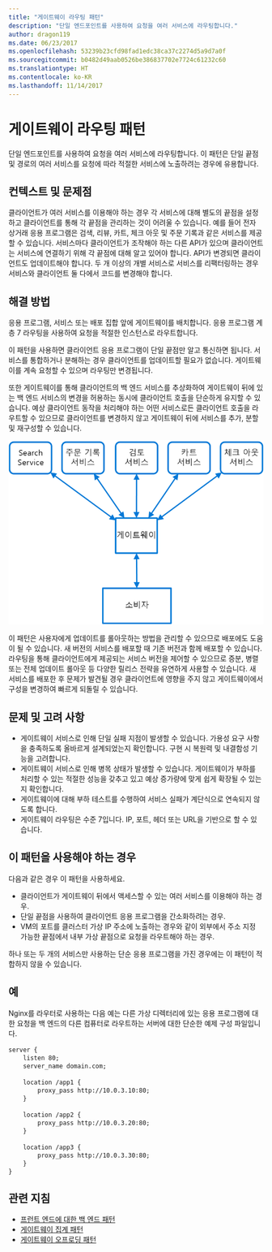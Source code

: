 ```yaml
---
title: "게이트웨이 라우팅 패턴"
description: "단일 엔드포인트를 사용하여 요청을 여러 서비스에 라우팅합니다."
author: dragon119
ms.date: 06/23/2017
ms.openlocfilehash: 53239b23cfd98fad1edc38ca37c2274d5a9d7a0f
ms.sourcegitcommit: b0482d49aab0526be386837702e7724c61232c60
ms.translationtype: HT
ms.contentlocale: ko-KR
ms.lasthandoff: 11/14/2017
---
```

# <a name="gateway-routing-pattern"></a>게이트웨이 라우팅 패턴

단일 엔드포인트를 사용하여 요청을 여러 서비스에 라우팅합니다. 이 패턴은 단일 끝점 및 경로의 여러 서비스를 요청에 따라 적절한 서비스에 노출하려는 경우에 유용합니다.

## <a name="context-and-problem"></a>컨텍스트 및 문제점

클라이언트가 여러 서비스를 이용해야 하는 경우 각 서비스에 대해 별도의 끝점을 설정하고 클라이언트를 통해 각 끝점을 관리하는 것이 어려울 수 있습니다. 예를 들어 전자 상거래 응용 프로그램은 검색, 리뷰, 카트, 체크 아웃 및 주문 기록과 같은 서비스를 제공할 수 있습니다. 서비스마다 클라이언트가 조작해야 하는 다른 API가 있으며 클라이언트는 서비스에 연결하기 위해 각 끝점에 대해 알고 있어야 합니다. API가 변경되면 클라이언트도 업데이트해야 합니다. 두 개 이상의 개별 서비스로 서비스를 리팩터링하는 경우 서비스와 클라이언트 둘 다에서 코드를 변경해야 합니다.

## <a name="solution"></a>해결 방법

응용 프로그램, 서비스 또는 배포 집합 앞에 게이트웨이를 배치합니다. 응용 프로그램 계층 7 라우팅을 사용하여 요청을 적절한 인스턴스로 라우트합니다.

이 패턴을 사용하면 클라이언트 응용 프로그램이 단일 끝점만 알고 통신하면 됩니다. 서비스를 통합하거나 분해하는 경우 클라이언트를 업데이트할 필요가 없습니다. 게이트웨이를 계속 요청할 수 있으며 라우팅만 변경됩니다.

또한 게이트웨이를 통해 클라이언트의 백 엔드 서비스를 추상화하여 게이트웨이 뒤에 있는 백 엔드 서비스의 변경을 허용하는 동시에 클라이언트 호출을 단순하게 유지할 수 있습니다. 예상 클라이언트 동작을 처리해야 하는 어떤 서비스로든 클라이언트 호출을 라우트할 수 있으므로 클라이언트를 변경하지 않고 게이트웨이 뒤에 서비스를 추가, 분할 및 재구성할 수 있습니다.

![](./_images/gateway-routing.png)
 
이 패턴은 사용자에게 업데이트를 롤아웃하는 방법을 관리할 수 있으므로 배포에도 도움이 될 수 있습니다. 새 버전의 서비스를 배포할 때 기존 버전과 함께 배포할 수 있습니다. 라우팅을 통해 클라이언트에게 제공되는 서비스 버전을 제어할 수 있으므로 증분, 병렬 또는 전체 업데이트 롤아웃 등 다양한 릴리스 전략을 유연하게 사용할 수 있습니다. 새 서비스를 배포한 후 문제가 발견될 경우 클라이언트에 영향을 주지 않고 게이트웨이에서 구성을 변경하여 빠르게 되돌릴 수 있습니다.

## <a name="issues-and-considerations"></a>문제 및 고려 사항

- 게이트웨이 서비스로 인해 단일 실패 지점이 발생할 수 있습니다. 가용성 요구 사항을 충족하도록 올바르게 설계되었는지 확인합니다. 구현 시 복원력 및 내결함성 기능을 고려합니다.
- 게이트웨이 서비스로 인해 병목 상태가 발생할 수 있습니다. 게이트웨이가 부하를 처리할 수 있는 적절한 성능을 갖추고 있고 예상 증가량에 맞게 쉽게 확장될 수 있는지 확인합니다.
- 게이트웨이에 대해 부하 테스트를 수행하여 서비스 실패가 계단식으로 연속되지 않도록 합니다.
- 게이트웨이 라우팅은 수준 7입니다. IP, 포트, 헤더 또는 URL을 기반으로 할 수 있습니다.

## <a name="when-to-use-this-pattern"></a>이 패턴을 사용해야 하는 경우

다음과 같은 경우 이 패턴을 사용하세요.

- 클라이언트가 게이트웨이 뒤에서 액세스할 수 있는 여러 서비스를 이용해야 하는 경우.
- 단일 끝점을 사용하여 클라이언트 응용 프로그램을 간소화하려는 경우.
- VM의 포트를 클러스터 가상 IP 주소에 노출하는 경우와 같이 외부에서 주소 지정 가능한 끝점에서 내부 가상 끝점으로 요청을 라우트해야 하는 경우.

하나 또는 두 개의 서비스만 사용하는 단순 응용 프로그램을 가진 경우에는 이 패턴이 적합하지 않을 수 있습니다.

## <a name="example"></a>예

Nginx를 라우터로 사용하는 다음 예는 다른 가상 디렉터리에 있는 응용 프로그램에 대한 요청을 백 엔드의 다른 컴퓨터로 라우트하는 서버에 대한 단순한 예제 구성 파일입니다.

```
server {
    listen 80;
    server_name domain.com;

    location /app1 {
        proxy_pass http://10.0.3.10:80;
    }

    location /app2 {
        proxy_pass http://10.0.3.20:80;
    }

    location /app3 {
        proxy_pass http://10.0.3.30:80;
    }
}
```

## <a name="related-guidance"></a>관련 지침

- [프런트 엔드에 대한 백 엔드 패턴](./backends-for-frontends.md)
- [게이트웨이 집계 패턴](./gateway-aggregation.md)
- [게이트웨이 오프로딩 패턴](./gateway-offloading.md)



